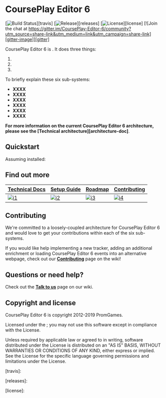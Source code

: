 # CoursePlay Editor 6

[![Build Status][travis-image]][travis]
[![Release][release-image]][releases]
[![License][license-image]][license]
[![Join the chat at https://gitter.im/CoursePlay-Editor-6/community?utm_source=share-link&utm_medium=link&utm_campaign=share-link][gitter-image]][gitter]


CoursePlay Editor 6 is                . It does three things:

1. 
2. 
3. 

To briefly explain these six sub-systems:

* **XXXX** 
* **XXXX** 
* **XXXX** 
* **XXXX** 
* **XXXX** 
* **XXXX** 

**For more information on the current CoursePlay Editor 6 architecture, please see the [Technical architecture][architecture-doc]**.

## Quickstart

Assuming installed:



## Find out more

| **[Technical Docs][techdocs]**     | **[Setup Guide][setup]**     | **[Roadmap][roadmap]**           | **[Contributing][contributing]**           |
|-------------------------------------|-------------------------------|-----------------------------------|---------------------------------------------|
| [![i1][techdocs-image]][techdocs] | [![i2][setup-image]][setup] | [![i3][roadmap-image]][roadmap] | [![i4][contributing-image]][contributing] |

## Contributing

We're committed to a loosely-coupled architecture for CoursePlay Editor 6 and would love to get your contributions within each of the six sub-systems.

If you would like help implementing a new tracker, adding an additional enrichment or loading CoursePlay Editor 6 events into an alternative webpage, check out our **[Contributing][contributing]** page on the wiki!

## Questions or need help?

Check out the **[Talk to us][talk-to-us]** page on our wiki.

## Copyright and license

CoursePlay Editor 6 is copyright 2012-2019 PromGames.

Licensed under the ;
you may not use this software except in compliance with the License.

Unless required by applicable law or agreed to in writing, software
distributed under the License is distributed on an "AS IS" BASIS,
WITHOUT WARRANTIES OR CONDITIONS OF ANY KIND, either express or implied.
See the License for the specific language governing permissions and
limitations under the License.

[travis-image]: https://travis-ci.org/snowplow/snowplow.png?branch=master
[travis]: 

[release-image]: https://img.shields.io/badge/release-112_Baalbek-orange.svg?style=flat
[releases]: 

[license-image]: http://img.shields.io/badge/license-Apache--2-blue.svg?style=flat
[license]: 

[gitter-image]: https://badges.gitter.im/snowplow/snowplow.svg
[gitter]: https://gitter.im/CoursePlay-Editor-6/?utm_source=badge&utm_medium=badge&utm_campaign=pr-badge&utm_content=badge

[website]: 
[wiki]: 
[architecture-image]: 
[architecture-doc]: 
[talk-to-us]: 
[contributing]: 

[setup]: 
[tech-docs]: 
[tracker-protocol]: 
[collector-logs]: 
[data-structure]: 
[looker]: 

[techdocs-image]: https://d3i6fms1cm1j0i.cloudfront.net/github/images/techdocs.png
[setup-image]: https://d3i6fms1cm1j0i.cloudfront.net/github/images/setup.png
[roadmap-image]: https://d3i6fms1cm1j0i.cloudfront.net/github/images/roadmap.png
[contributing-image]: https://d3i6fms1cm1j0i.cloudfront.net/github/images/contributing.png

[techdocs]: https://github.com/snowplow/snowplow/wiki/SnowPlow-technical-documentation
[setup]: https://github.com/snowplow/snowplow/wiki/Setting-up-SnowPlow
[roadmap]: https://github.com/snowplow/snowplow/wiki/Product-roadmap
[contributing]: https://github.com/snowplow/snowplow/wiki/Contributing

